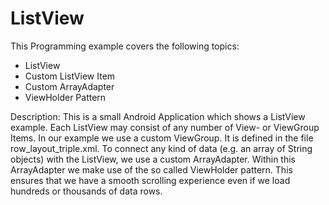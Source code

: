 # ListView

This Programming example covers the following topics:
* ListView
* Custom ListView Item
* Custom ArrayAdapter
* ViewHolder Pattern

Description:
This is a small Android Application which shows a ListView example.
Each ListView may consist of any number of View- or ViewGroup Items. In our example we use a custom ViewGroup.
It is defined in the file row_layout_triple.xml.
To connect any kind of data (e.g. an array of String objects) with the ListView, we use a custom ArrayAdapter.
Within this ArrayAdapter we make use of the so called ViewHolder pattern. This ensures that we have a smooth scrolling experience even if we load hundreds or thousands of data rows.


